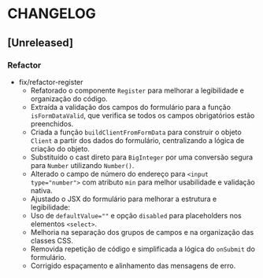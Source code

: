 # CHANGELOG

## [Unreleased]

### Refactor

- fix/refactor-register
    - Refatorado o componente `Register` para melhorar a legibilidade e organização do código.
    - Extraída a validação dos campos do formulário para a função `isFormDataValid`, que verifica se todos os campos obrigatórios estão preenchidos.
    - Criada a função `buildClientFromFormData` para construir o objeto `Client` a partir dos dados do formulário, centralizando a lógica de criação do objeto.
    - Substituído o cast direto para `BigInteger` por uma conversão segura para `Number` utilizando `Number()`.
    - Alterado o campo de número do endereço para `<input type="number">` com atributo `min` para melhor usabilidade e validação nativa.
    - Ajustado o JSX do formulário para melhorar a estrutura e legibilidade:
    - Uso de `defaultValue=""` e opção `disabled` para placeholders nos elementos `<select>`.
    - Melhoria na separação dos grupos de campos e na organização das classes CSS.
    - Removida repetição de código e simplificada a lógica do `onSubmit` do formulário.
    - Corrigido espaçamento e alinhamento das mensagens de erro.
